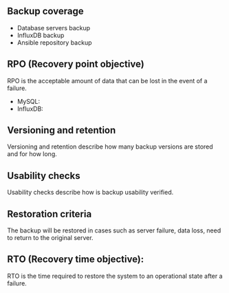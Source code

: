 ## Backup coverage

- Database servers backup
- InfluxDB backup
- Ansible repository backup



## RPO (Recovery point objective)

RPO is the acceptable amount of data that can be lost in the event of a failure. 

- MySQL:
- InfluxDB: 



## Versioning and retention
Versioning and retention describe how many backup versions are stored and for how long.


## Usability checks
Usability checks describe how is backup usability verified.


## Restoration criteria
The backup will be restored in cases such as server failure, data loss, need to return to the original server.


## RTO (Recovery time objective):

RTO is the time required to restore the system to an operational state after a failure.


